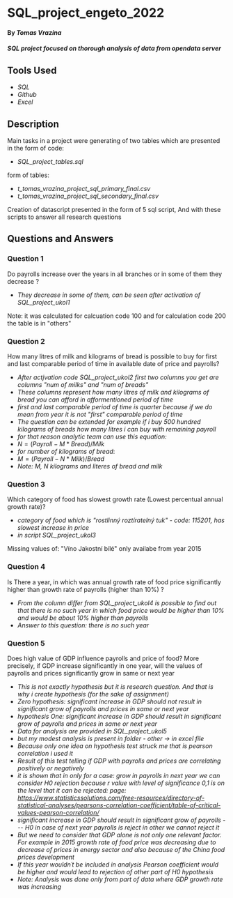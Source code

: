 # SQL_project_engeto_2022

#### By _Tomas Vrazina_

#### _SQL project focused on thorough analysis of data from opendata server_

## Tools Used

* _SQL_
* _Github_
* _Excel_

## Description

Main tasks in a project were generating of two tables which are presented in the
  form of code:
  * _SQL_project_tables.sql_
  
  form of tables:
  * _t_tomas_vrazina_project_sql_primary_final.csv_
  * _t_tomas_vrazina_project_sql_secondary_final.csv_

Creation of datascript presented in the form of 5 sql script, And with these scripts to answer all research questions

## Questions and Answers

### Question 1
Do payrolls increase over the years in all branches or in some of them they decrease ? 
  
* _They decrease in some of them, can be seen after activation of SQL_project_ukol1_ 

Note: it was calculated for calcuation code 100 and for calculation code 200 the table is in "others"

### Question 2
How many litres of milk and kilograms of bread is possible to buy for first and last comparable period of time in available date of price and payrolls?

* _After actjvation code SQL_project_ukol2 first two columns you get are columns "num of milks" and "num of breads"_ 
* _These columns represent how many litres of milk and kilograms of bread you can afford in afformentioned period of time_
* _first and last comparable period of time is quarter because if we do mean from year it is not "first" comparable period of time_ 
* _The question can be extended for example if i buy 500 hundred kilograms of breads how many litres i can buy with remaining payroll_
* _for that reason analytic team can use this equation:_
* $N=(Payroll-M*Bread)/Milk$ 
* _for number of kilograms of bread_:
* $M=(Payroll-N*Milk)/Bread$ 
* _Note: M, N kilograms and literes of bread and milk_

### Question 3
Which category of food has slowest growth rate (Lowest percentual annual growth rate)?
* _category of food which is "rostlinný roztíratelný tuk" - code: 115201, has slowest increase in price_
* _in script SQL_project_ukol3_

Missing values of: "Víno Jakostní bílé" only availabe from year 2015

### Question 4 
Is There a year, in which was annual growth rate of food price significantly higher than growth rate of payrolls (higher than 10%) ?

* _From the column differ from SQL_project_ukol4 is possible to find out that there is no such year in which food price would be higher than 10% and would be about 10% higher than payrolls_
* _Answer to this question: there is no such year_

### Question 5
Does high value of GDP influence payrolls and price of food? More precisely, if GDP increase significantly in one year, will the values of payrolls and prices significantly grow in same or next year  

* _This is not exactly hypothesis but it is research question. And that is why i create hypothesis (for the sake of assignment)_
* _Zero hypothesis: significant increase in GDP should not result in significant grow of payrolls and prices in same or next year_ 
* _hypothesis One: significant increase in GDP should result in significant grow of payrolls and prices in same or next year_ 
* _Data for analysis are provided in SQL_project_ukol5_
* _but my modest analysis is present in folder - other -> in excel file_
* _Because only one idea on hypothesis test struck me that is pearson correlation i used it_
* _Result of this test telling if GDP with payrolls and prices are correlating positively or negatively_
* _it is shown that in only for a case: grow in payrolls in next year we can consider H0 rejection because r value with level of significance 0,1 is on the level that it can be rejected: page: https://www.statisticssolutions.com/free-resources/directory-of-statistical-analyses/pearsons-correlation-coefficient/table-of-critical-values-pearson-correlation/_
* _significant increase in GDP should result in significant grow of payrolls --- H0 in case of next year payrolls is reject in other we cannot reject it_
* _But we need to consider that GDP alone is not only one relevant factor. For example in 2015 growth rate of food price was decreasing due to decrease of prices in energy sector and also because of the China food prices development_
* _If this year wouldn´t be included in analysis Pearson coefficient would be higher and would lead to rejection of other part of H0 hypothesis_ 
* _Note: Analysis was done only from part of data where GDP growth rate was increasing_
